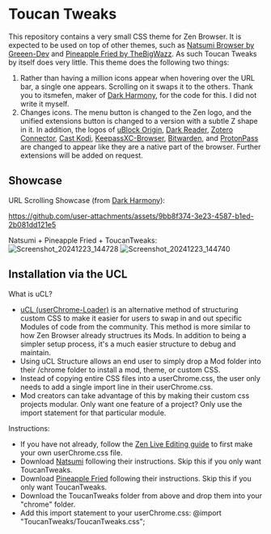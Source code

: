 # Toucan Tweaks

This repository contains a very small CSS theme for Zen Browser. It is expected to be used on top of other themes, such as [Natsumi Browser by Greeen-Dev](https://github.com/itsmefen/Dark-Harmony) and [Pineapple Fried by TheBigWazz](https://github.com/TheBigWazz/Pineapple-Fried). As such Toucan Tweaks by itself does very little. This theme does the following two things:
1. Rather than having a million icons appear when hovering over the URL bar, a single one appears. Scrolling on it swaps it to the others. Thank you to itsmefen, maker of [Dark Harmony](https://github.com/itsmefen/Dark-Harmony), for the code for this. I did not write it myself.
2. Changes icons. The menu button is changed to the Zen logo, and the unified extensions button is changed to a version with a subtle Z shape in it. In addition, the logos of [uBlock Origin](https://addons.mozilla.org/en-US/firefox/addon/ublock-origin/?utm_source=addons.mozilla.org&utm_medium=referral&utm_content=search), [Dark Reader](https://addons.mozilla.org/en-US/firefox/addon/darkreader/?utm_source=addons.mozilla.org&utm_medium=referral&utm_content=search), [Zotero Connector](https://www.zotero.org/download/connectors), [Cast Kodi](https://addons.mozilla.org/en-US/firefox/addon/castkodi/?utm_source=addons.mozilla.org&utm_medium=referral&utm_content=search), [KeepassXC-Browser](https://addons.mozilla.org/en-US/firefox/addon/keepassxc-browser/?utm_source=addons.mozilla.org&utm_medium=referral&utm_content=search), [Bitwarden](https://addons.mozilla.org/en-US/firefox/addon/bitwarden-password-manager/?utm_source=addons.mozilla.org&utm_medium=referral&utm_content=search), and [ProtonPass](https://addons.mozilla.org/en-US/firefox/addon/proton-pass/?utm_source=addons.mozilla.org&utm_medium=referral&utm_content=search) are changed to appear like they are a native part of the browser. Further extensions will be added on request.

## Showcase

URL Scrolling Showcase (from [Dark Harmony](https://github.com/itsmefen/Dark-Harmony)):

https://github.com/user-attachments/assets/9bb8f374-3e23-4587-b1ed-2b081dd121e5

Natsumi + Pineapple Fried + ToucanTweaks: ![Screenshot_20241223_144728](https://github.com/user-attachments/assets/f8f5c4b9-1055-4614-a34c-cb5d6517555f)
![Screenshot_20241223_144740](https://github.com/user-attachments/assets/f78fd537-5312-404a-bf66-771362382e3a)


## Installation via the UCL
What is uCL?
- [uCL (userChrome-Loader)](https://github.com/greeeen-dev/userchrome-loader) is an alternative method of structuring custom CSS to make it easier for users to swap in and out specific Modules of code from the community. This method is more similar to how Zen Browser already structrues its Mods. In addition to being a simpler setup process, it's a much easier structure to debug and maintain.
- Using uCL Structure allows an end user to simply drop a Mod folder into their /chrome folder to install a mod, theme, or custom CSS.
- Instead of copying entire CSS files into a userChrome.css, the user only needs to add a single import line in their userChrome.css.
- Mod creators can take advantage of this by making their custom css projects modular. Only want one feature of a project? Only use the import statement for that particular module.

Instructions:
- If you have not already, follow the [Zen Live Editing guide](https://docs.zen-browser.app/guides/live-editing) to first make your own userChrome.css file.
- Download [Natsumi](https://github.com/itsmefen/Dark-Harmony) following their instructions. Skip this if you only want ToucanTweaks.
- Download [Pineapple Fried](https://github.com/TheBigWazz/ZenThemes/tree/main/Zen-current-theme) following their instructions. Skip this if you only want ToucanTweaks.
- Download the ToucanTweaks folder from above and drop them into your "chrome" folder.
- Add this import statement to your userChrome.css: @import "ToucanTweaks/ToucanTweaks.css";
